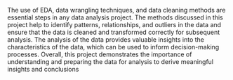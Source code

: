 The use of EDA, data wrangling techniques, and data cleaning methods 
are essential steps in any data analysis project. The methods discussed in this project 
help to identify patterns, relationships, and outliers in the data and ensure that the data 
is cleaned and transformed correctly for subsequent analysis. The analysis of the data 
provides valuable insights into the characteristics of the data, which can be used to 
inform decision-making processes. Overall, this project demonstrates the importance 
of understanding and preparing the data for analysis to derive meaningful insights and 
conclusions
